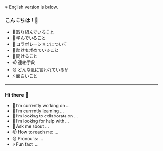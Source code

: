 ※ English version is below.
### こんにちは！👋

- 🔭 取り組んでいること
- 🌱 学んでいること
- 👯 コラボレーションについて
- 🤔 助けを求めていること
- 💬 聞けること
- 📫 連絡手段
- 😄 どんな風に言われているか
- ⚡ 面白いこと

---
### Hi there 👋



- 🔭 I’m currently working on ...
- 🌱 I’m currently learning ...
- 👯 I’m looking to collaborate on ...
- 🤔 I’m looking for help with ...
- 💬 Ask me about ...
- 📫 How to reach me: ...
- 😄 Pronouns: ...
- ⚡ Fun fact: ...
